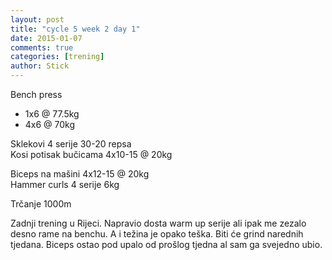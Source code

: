 ```yaml
---
layout: post
title: "cycle 5 week 2 day 1"
date: 2015-01-07
comments: true
categories: [trening]
author: Stick
---
```


Bench press  
- 1x6 @ 77.5kg  
- 4x6 @ 70kg  

Sklekovi 4 serije 30-20 repsa  
Kosi potisak bučicama 4x10-15 @ 20kg    

Biceps na mašini 4x12-15 @ 20kg  
Hammer curls 4 serije 6kg   

Trčanje 1000m  

Zadnji trening u Rijeci. Napravio dosta warm up serije ali ipak me zezalo desno rame na benchu. A i težina je opako teška. Biti će grind narednih tjedana. Biceps ostao pod upalo od prošlog tjedna al sam ga svejedno ubio.
